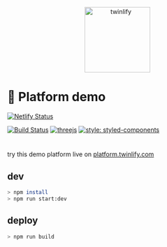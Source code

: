 <p align="center">
  <a href="https://www.twinlify.com">
    <img width="150" alt="twinlify" src="https://static.twinlify.com/logos/logo.svg"/>
  </a>
</p>

# 🍄 Platform demo

[![Netlify Status](https://api.netlify.com/api/v1/badges/e3a5cf54-23e7-4135-8d20-f4ce87fe9244/deploy-status)](https://app.netlify.com/sites/twinlify-platform-demo/deploys)

[![Build Status](https://travis-ci.com/twinlify/external-platform-demo.svg?branch=master)](https://travis-ci.com/twinlify/external-platform-demo)
[![threejs](https://img.shields.io/badge/threejs-r125-315.svg)](https://github.com/mrdoob/three.js)
[![style: styled-components](https://img.shields.io/badge/-%F0%9F%92%85%20styled--components-orange.svg?colorB=415)](https://github.com/styled-components/styled-components)

#

try this demo platform live on [platform.twinlify.com](https://platform.twinlify.com)

## dev

```sh
> npm install
> npm run start:dev
```

## deploy

```sh
> npm run build
```
